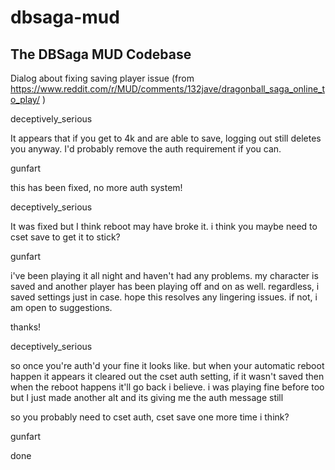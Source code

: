 # dbsaga-mud

The DBSaga MUD Codebase
-----------------------

Dialog about fixing saving player issue (from https://www.reddit.com/r/MUD/comments/132jave/dragonball_saga_online_to_play/ )

deceptively_serious

It appears that if you get to 4k and are able to save, logging out still deletes you anyway. I'd probably remove the auth requirement if you can.

gunfart

this has been fixed, no more auth system!

deceptively_serious

It was fixed but I think reboot may have broke it. i think you maybe need to cset save to get it to stick?

gunfart

i've been playing it all night and haven't had any problems. my character is saved and another player has been playing off and on as well.
regardless, i saved settings just in case. hope this resolves any lingering issues. if not, i am open to suggestions.

thanks!

deceptively_serious

so once you're auth'd your fine it looks like. but when your automatic reboot happen it appears it cleared out the cset auth setting,
if it wasn't saved then when the reboot happens it'll go back i believe. i was playing fine before too but I just made another alt and its giving me
the auth message still

so you probably need to cset auth, cset save one more time i think?

gunfart

done
